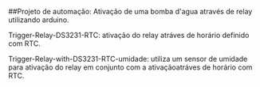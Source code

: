 ##Projeto de automação:
Ativação de uma bomba d'agua através de relay utilizando arduino.

Trigger-Relay-DS3231-RTC: ativação do relay atráves de horário definido com RTC.

Trigger-Relay-with-DS3231-RTC-umidade: utiliza um sensor de umidade para ativação do relay em conjunto com a ativaçãoatráves de horário com RTC.